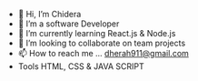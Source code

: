 - 👋 Hi, I’m Chidera
- 👀 I’m a software Developer
- 🌱 I’m currently learning React.js & Node.js
- 💞️ I’m looking to collaborate on team projects
- 📫 How to reach me ... dherah911@gmail.com
- Tools HTML, CSS & JAVA SCRIPT

<!---
Dherah-77/Dherah-77 is a ✨ special ✨ repository because its `README.md` (this file) appears on your GitHub profile.
You can click the Preview link to take a look at your changes.
--->

